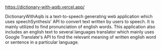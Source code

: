 https://dictionary-with-aqib.vercel.app/

DictionaryWithAqib is a text-to-speech generating web application which uses speechSynthesis' API to convert text written by users to speech. It is mainly utilized to find pronunciation of english words.
This application also includes an english text to several languages translator which mainly uses Google Translate's API to find the relevant meaning of written english word or sentence in a particular language.
